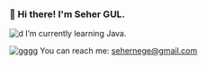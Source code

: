 ### 👋 Hi there! I'm Seher GUL.
 ![d](https://user-images.githubusercontent.com/74426083/119000725-08de0b00-b994-11eb-8ce0-8a0e61ece001.png) I’m currently learning Java.

 ![gggg](https://user-images.githubusercontent.com/74426083/119001169-6b370b80-b994-11eb-995b-7324f6d31380.png) You can reach me: sehernege@gmail.com

<!--
**sehergul/sehergul** is a ✨ _special_ ✨ repository because its `README.md` (this file) appears on your GitHub profile.

Here are some ideas to get you started:

- 🔭 I’m currently working on ...
-->
<!--

- 👯 I’m looking to collaborate on ...
- 🤔 I’m looking for help with ...
- 💬 Ask me about ...
- 📫 How to reach me: ...
- 😄 Pronouns: ...
- ⚡ Fun fact: 
...

